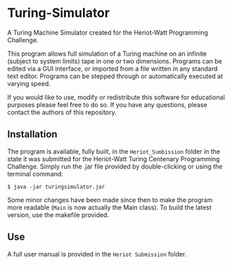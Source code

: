 # Turing-Simulator

A Turing Machine Simulator created for the Heriot-Watt Programming Challenge.

This program allows full simulation of a Turing machine on an infinite (subject to system limits) tape in one or two dimensions. Programs can be edited via a GUI interface, or imported from a file written in any standard text editor. Programs can be stepped through or automatically executed at varying speed.

If you would like to use, modify or redistribute this software for educational purposes please feel free to do so. If you have any questions, please contact the authors of this repository.

## Installation

The program is available, fully built, in the `Heriot_Sumbission` folder in the state it was submitted for the Heriot-Watt Turing Centenary Programming Challenge. Simply run the .jar file provided by double-clicking or using the terminal command:

    $ java -jar turingsimulator.jar

Some minor changes have been made since then to make the program more readable (`Main` is now actually the Main class). To build the latest version, use the makefile provided.

## Use

A full user manual is provided in the `Heriot Submission` folder.
